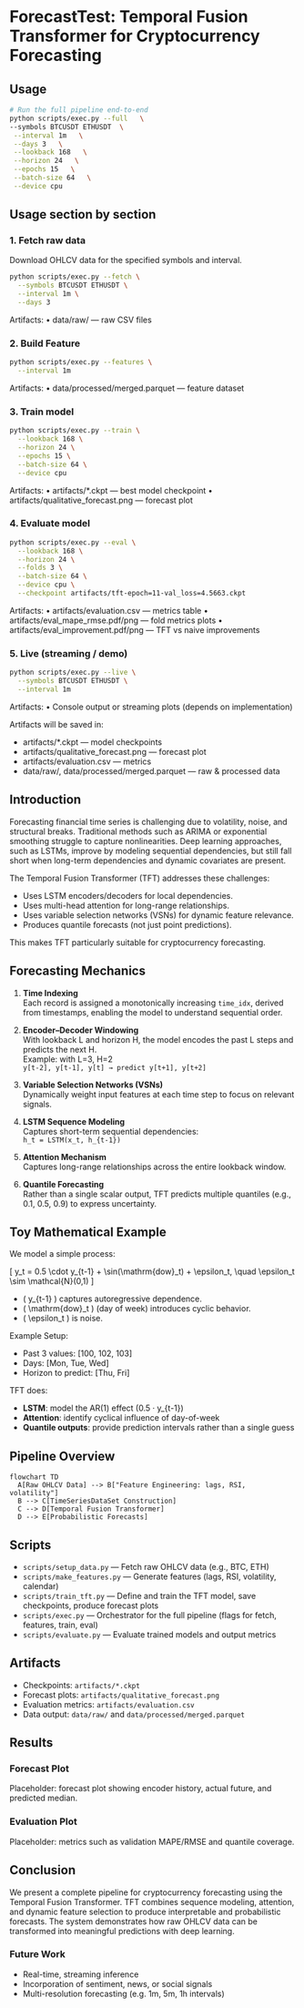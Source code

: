 # ForecastTest: Temporal Fusion Transformer for Cryptocurrency Forecasting

## Usage

```bash
# Run the full pipeline end-to-end
python scripts/exec.py --full   \
--symbols BTCUSDT ETHUSDT  \
 --interval 1m   \
 --days 3   \
 --lookback 168   \
 --horizon 24   \
 --epochs 15   \
 --batch-size 64   \
 --device cpu
```

## Usage section by section

### 1. Fetch raw data
Download OHLCV data for the specified symbols and interval.

```bash
python scripts/exec.py --fetch \
  --symbols BTCUSDT ETHUSDT \
  --interval 1m \
  --days 3
```
Artifacts:
•	data/raw/ — raw CSV files

### 2. Build Feature
```bash
python scripts/exec.py --features \
  --interval 1m
```
Artifacts:
•	data/processed/merged.parquet — feature dataset

### 3. Train model
```bash
python scripts/exec.py --train \
  --lookback 168 \
  --horizon 24 \
  --epochs 15 \
  --batch-size 64 \
  --device cpu
```
Artifacts:
•	artifacts/*.ckpt — best model checkpoint
•	artifacts/qualitative_forecast.png — forecast plot

### 4. Evaluate model
```bash 
python scripts/exec.py --eval \
  --lookback 168 \
  --horizon 24 \
  --folds 3 \
  --batch-size 64 \
  --device cpu \
  --checkpoint artifacts/tft-epoch=11-val_loss=4.5663.ckpt
```
Artifacts:
•	artifacts/evaluation.csv — metrics table
•	artifacts/eval_mape_rmse.pdf/png — fold metrics plots
•	artifacts/eval_improvement.pdf/png — TFT vs naive improvements

### 5. Live (streaming / demo)
```bash
python scripts/exec.py --live \
  --symbols BTCUSDT ETHUSDT \
  --interval 1m
```
Artifacts:
•	Console output or streaming plots (depends on implementation)

Artifacts will be saved in:
- artifacts/*.ckpt — model checkpoints
- artifacts/qualitative_forecast.png — forecast plot
- artifacts/evaluation.csv — metrics
- data/raw/, data/processed/merged.parquet — raw & processed data

## Introduction

Forecasting financial time series is challenging due to volatility, noise, and structural breaks. Traditional methods such as ARIMA or exponential smoothing struggle to capture nonlinearities. Deep learning approaches, such as LSTMs, improve by modeling sequential dependencies, but still fall short when long-term dependencies and dynamic covariates are present.

The Temporal Fusion Transformer (TFT) addresses these challenges:

- Uses LSTM encoders/decoders for local dependencies.
- Uses multi-head attention for long-range relationships.
- Uses variable selection networks (VSNs) for dynamic feature relevance.
- Produces quantile forecasts (not just point predictions).

This makes TFT particularly suitable for cryptocurrency forecasting.

## Forecasting Mechanics

1. **Time Indexing**  
   Each record is assigned a monotonically increasing `time_idx`, derived from timestamps, enabling the model to understand sequential order.

2. **Encoder–Decoder Windowing**  
   With lookback L and horizon H, the model encodes the past L steps and predicts the next H.  
   Example: with L=3, H=2  
   `y[t-2], y[t-1], y[t] → predict y[t+1], y[t+2]`

3. **Variable Selection Networks (VSNs)**  
   Dynamically weight input features at each time step to focus on relevant signals.

4. **LSTM Sequence Modeling**  
   Captures short-term sequential dependencies:  
   `h_t = LSTM(x_t, h_{t-1})`

5. **Attention Mechanism**  
   Captures long-range relationships across the entire lookback window.

6. **Quantile Forecasting**  
   Rather than a single scalar output, TFT predicts multiple quantiles (e.g., 0.1, 0.5, 0.9) to express uncertainty.

## Toy Mathematical Example

We model a simple process:

\[
y_t = 0.5 \cdot y_{t-1} + \sin(\mathrm{dow}_t) + \epsilon_t, \quad \epsilon_t \sim \mathcal{N}(0,1)
\]

- \( y_{t-1} \) captures autoregressive dependence.
- \( \mathrm{dow}_t \) (day of week) introduces cyclic behavior.
- \( \epsilon_t \) is noise.

Example Setup:

- Past 3 values: [100, 102, 103]  
- Days: [Mon, Tue, Wed]  
- Horizon to predict: [Thu, Fri]

TFT does:

- **LSTM**: model the AR(1) effect (0.5 · y_{t-1})  
- **Attention**: identify cyclical influence of day-of-week  
- **Quantile outputs**: provide prediction intervals rather than a single guess

## Pipeline Overview

```mermaid
flowchart TD
  A[Raw OHLCV Data] --> B["Feature Engineering: lags, RSI, volatility"]
  B --> C[TimeSeriesDataSet Construction]
  C --> D[Temporal Fusion Transformer]
  D --> E[Probabilistic Forecasts]
```

## Scripts

- `scripts/setup_data.py` — Fetch raw OHLCV data (e.g., BTC, ETH)
- `scripts/make_features.py` — Generate features (lags, RSI, volatility, calendar)
- `scripts/train_tft.py` — Define and train the TFT model, save checkpoints, produce forecast plots
- `scripts/exec.py` — Orchestrator for the full pipeline (flags for fetch, features, train, eval)
- `scripts/evaluate.py` — Evaluate trained models and output metrics

## Artifacts

- Checkpoints: `artifacts/*.ckpt`
- Forecast plots: `artifacts/qualitative_forecast.png`
- Evaluation metrics: `artifacts/evaluation.csv`
- Data output: `data/raw/` and `data/processed/merged.parquet`

## Results

### Forecast Plot

Placeholder: forecast plot showing encoder history, actual future, and predicted median.

### Evaluation Plot

Placeholder: metrics such as validation MAPE/RMSE and quantile coverage.

## Conclusion

We present a complete pipeline for cryptocurrency forecasting using the Temporal Fusion Transformer. TFT combines sequence modeling, attention, and dynamic feature selection to produce interpretable and probabilistic forecasts. The system demonstrates how raw OHLCV data can be transformed into meaningful predictions with deep learning.

### Future Work

- Real-time, streaming inference  
- Incorporation of sentiment, news, or social signals  
- Multi-resolution forecasting (e.g. 1m, 5m, 1h intervals)
